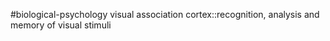 #biological-psychology 
visual association cortex::recognition, analysis and memory of visual stimuli
<!--SR:!2023-12-21,3,250-->